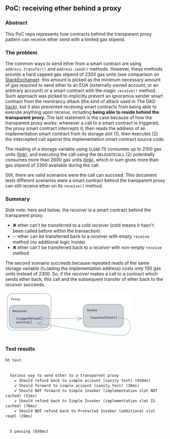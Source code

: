 ## PoC: receiving ether behind a proxy

### Abstract

This PoC repo represents how contracts behind the transparent proxy pattern can receive ether send with a limited gas stipend.

### The problem

The common ways to send ether from a smart contract are using `address.transfer()` and `address.send()` methods. However, these methods provide a hard capped gas stipend of 2300 gas units (see comparison on [StackExchange](https://ethereum.stackexchange.com/a/38642)): this amount is picked as the minimum necessary amount of gas required to send ether to an EOA (externally owned account, or an arbitrary account) or a smart contract with the magic `receive()` method. Such approach was picked to implicitly prevent an ignoramus sender smart contract from the reentrancy attack (the kind of attack used in The DAO [hack](https://blog.chain.link/reentrancy-attacks-and-the-dao-hack/)), but it also prevented receiving smart contracts from being able to execute anything upon receive, including **being able to reside behind the transparent proxy**. The last statement is the case because of how the transparent proxy works: whenever a call to a smart contract is triggered, the proxy smart contract intercepts it, then reads the address of an implementation smart contract from its storage slot (1), then executes (2) the intercepted call against this implementation smart contract source code.

The reading of a storage variable using `SLOAD` (1) consumes up to 2100 gas units ([link](https://github.com/wolflo/evm-opcodes/blob/main/gas.md#a6-sload)), and executing the call using the `DELEGATECALL` (2) potentially consumes more than 2600 gas units ([link](https://github.com/wolflo/evm-opcodes/blob/main/gas.md#aa-3-delegatecall)), which in sum gives more than gas stipend of 2300 available during the call.

Still, there are valid scenarios were the call can succeed. This document tests different scenarios were a smart contract behind the transparent proxy can still receive ether on its `receive()` method.

### Summary

Side note: here and below, the *receiver* is a smart contract behind the transparent proxy.

- ❌ ether can't be transferred to a cold *receiver* (cold means it hasn't been called before within the transaction)
- ✅ ether can be transferred back to a *receiver* with empty `receive` method (no additional logic inside)
- ❌ ether can't be transferred back to a *receiver* with non-empty `receive` method

The second scenario succeeds because repeated reads of the same storage variable (`SLOAD`ing the implementation address) costs only 100 gas units instead of 2300. So, if the *receiver* makes a call to a contract which sends ether back, this call and the subsequent transfer of ether back to the *receiver* succeeds.

![](TransparentProxyReceive.png)

### Test results

```
hh test


  Various way to send ether to a transparent proxy
    ✔ Should refund back to simple account (sanity test) (650ms)
    ✔ Should forward to simple account (sanity test) (38ms)
    ✔ Should NOT forward to Simple Invoker (implementation slot NOT cached) (51ms)
    ✔ Should refund back to Simple Invoker (implementation slot IS cached) (70ms)
    ✔ Should NOT refund back to Protected Invoker (additional slot read) (39ms)


  5 passing (850ms)
```